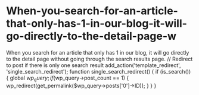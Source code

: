 # When-you-search-for-an-article-that-only-has-1-in-our-blog-it-will-go-directly-to-the-detail-page-w
When you search for an article that only has 1 in our blog, it will go directly to the detail page without going through the search results page.
// Redirect to post if there is only one search result
add_action('template_redirect', 'single_search_redirect');
function single_search_redirect()
{
    if (is_search()) {
        global $wp_query;
        if ($wp_query->post_count == 1) {
            wp_redirect(get_permalink($wp_query->posts['0']->ID));
        }
    }
}
